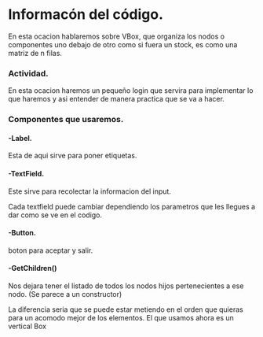 # Informacón del código.
En esta ocacion hablaremos sobre VBox, que organiza los nodos o componentes uno debajo de otro como si fuera un stock, es como una matriz de n filas.

### Actividad.
En esta ocacion haremos un pequeño login que servira para implementar lo que haremos y asi entender de manera practica que se va a hacer.

### Componentes que usaremos.
#### -Label.
Esta de aqui sirve para poner etiquetas.
#### -TextField.
Este sirve para recolectar la informacion del input.

Cada textfield puede cambiar dependiendo los parametros que les llegues a dar como se ve en el codigo.
#### -Button.
boton para aceptar y salir.
#### -GetChildren()
Nos dejara tener el listado de todos los nodos hijos pertenecientes a ese nodo.
(Se parece a un constructor)

La diferencia seria que se puede estar metiendo en el orden que quieras para un acomodo mejor de los elementos.
El que usamos ahora es un vertical Box